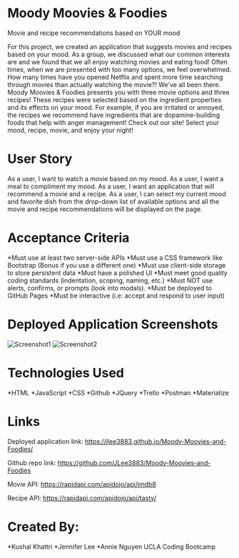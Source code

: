 # Moody Moovies & Foodies
Movie and recipe recommendations based on YOUR mood

For this project, we created an application that suggests movies and recipes based on your mood. As a group, we discussed what our common interests are and we found that we all enjoy watching movies and eating food! Often times, when we are presented with too many options, we feel overwhelmed. How many times have you opened Netflix and spent more time searching through movies than actually watching the movie?! We've all been there. Moody Moovies & Foodies presents you with three movie options and three recipes! These recipes were selected based on the ingredient properties and its effects on your mood. For example, if you are irritated or annoyed, the recipes we recommend have ingredients that are dopamine-building foods that help with anger management! Check out our site! Select your mood, recipe, movie, and enjoy your night!

# User Story 
As a user, I want to watch a movie based on my mood.
As a user, I want a meal to compliment my mood.
As a user, I want an application that will recommend a movie and a recipe. 
As a user, I can select my current mood and favorite dish from the drop-down list of available options and all the movie and recipe recommendations will be displayed on the page. 

# Acceptance Criteria 
*Must use at least two server-side APIs
*Must use a CSS framework like Bootstrap (Bonus if you use a different one)
*Must use client-side storage to store persistent data
*Must have a polished UI
*Must meet good quality coding standards (indentation, scoping, naming, etc.)
*Must NOT use alerts, confirms, or prompts (look into modals). 
*Must be deployed to GitHub Pages
*Must be interactive (i.e: accept and respond to user input)

# Deployed Application Screenshots 
![Screenshot1](assets/images/moodypage1.png)
![Screenshot2](assets/images/moodypage2.png)

# Technologies Used
*HTML
*JavaScript
*CSS
*Github
*JQuery
*Trello
*Postman
*Materialize 

# Links
Deployed application link: https://jlee3883.github.io/Moody-Moovies-and-Foodies/

Github repo link:
https://github.com/JLee3883/Moody-Moovies-and-Foodies

Movie API: 
https://rapidapi.com/apidojo/api/imdb8

Recipe API: 
https://rapidapi.com/apidojo/api/tasty/

# Created By:
*Kushal Khattri
*Jennifer Lee
*Annie Nguyen 
UCLA Coding Bootcamp





